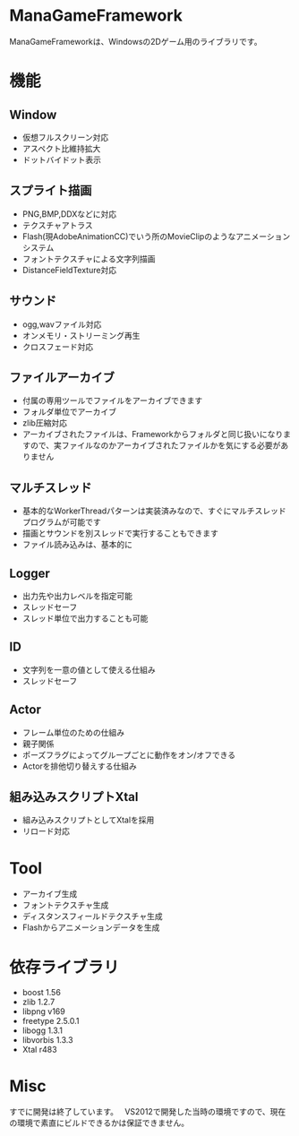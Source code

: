 # ManaGameFramework
ManaGameFrameworkは、Windowsの2Dゲーム用のライブラリです。  

# 機能  
## Window
* 仮想フルスクリーン対応
 * アスペクト比維持拡大
 * ドットバイドット表示
 
## スプライト描画
* PNG,BMP,DDXなどに対応
* テクスチャアトラス
* Flash(現AdobeAnimationCC)でいう所のMovieClipのようなアニメーションシステム
* フォントテクスチャによる文字列描画
 * DistanceFieldTexture対応
  
## サウンド
* ogg,wavファイル対応
* オンメモリ・ストリーミング再生
* クロスフェード対応
 
## ファイルアーカイブ
* 付属の専用ツールでファイルをアーカイブできます
 * フォルダ単位でアーカイブ
 * zlib圧縮対応
 * アーカイブされたファイルは、Frameworkからフォルダと同じ扱いになりますので、実ファイルなのかアーカイブされたファイルかを気にする必要がありません
 
## マルチスレッド
* 基本的なWorkerThreadパターンは実装済みなので、すぐにマルチスレッドプログラムが可能です
* 描画とサウンドを別スレッドで実行することもできます
* ファイル読み込みは、基本的に
 
## Logger
* 出力先や出力レベルを指定可能
* スレッドセーフ
 * スレッド単位で出力することも可能
  
## ID
* 文字列を一意の値として使える仕組み
* スレッドセーフ
  
## Actor
* フレーム単位のための仕組み
* 親子関係
* ポーズフラグによってグループごとに動作をオン/オフできる
* Actorを排他切り替えする仕組み
  
## 組み込みスクリプトXtal
* 組み込みスクリプトとしてXtalを採用
* リロード対応

# Tool
* アーカイブ生成
* フォントテクスチャ生成
* ディスタンスフィールドテクスチャ生成
* Flashからアニメーションデータを生成


# 依存ライブラリ
* boost 1.56
* zlib 1.2.7
* libpng v169
* freetype 2.5.0.1
* libogg 1.3.1
* libvorbis 1.3.3
* Xtal r483
  
# Misc
すでに開発は終了しています。  
VS2012で開発した当時の環境ですので、現在の環境で素直にビルドできるかは保証できません。
